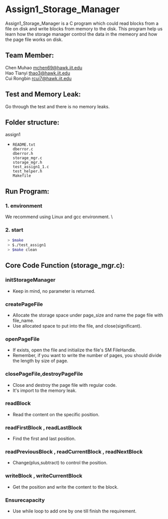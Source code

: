 # Assign1_Storage_Manager
Assign1_Storage_Manager is a C program which could read blocks from a file on disk and write blocks from memory to the disk. This program help us learn how the storage manager control the data in the memeory and how the page file works on disk.

## Team Member:
Chen Muhao	  mchen69@hawk.iit.edu \
Hao	Tianyi	  thao3@hawk.iit.edu \
Cui	Rongbin 	rcui7@hawk.iit.edu 

## Test and Memory Leak:
Go through the test and there is no memory leaks.

## Folder structure:
assign1
-     README.txt 
      dberror.c 
      dberror.h 
      storage_mgr.c 
      storage_mgr.h 
      test_assign1_1.c 
      test_helper.h 
      Makefile 
      
## Run Program:
### 1. environment
   We recommend using Linux and gcc environment. \ 
   
### 2. start  
   ```bash
    > $make
    > $./test_assign1
    > $make clean
   ```
   
## Core Code Function (storage_mgr.c):
### initStorageManager
- Keep in mind, no parameter is returned.
### createPageFile
- Allocate the storage space under page_size and name the page file with file_name.
- Use allocated space to put into the file, and close(significant).
### openPageFile
- If exists, open the file and initialize the file's SM FileHandle.
- Remember, if you want to write the number of pages, you should divide the length by size of page.
### closePageFile,destroyPageFile
- Close and destroy the page file with regular code.
- It's import to the memory leak.
### readBlock
- Read the content on the specific position.
### readFirstBlock , readLastBlock
- Find the first and last position.
### readPreviousBlock , readCurrentBlock , readNextBlock
- Change(plus,subtract) to control the position.
### writeBlock , writeCurrentBlock
- Get the position and write the content to the block.
### Ensurecapacity
- Use while loop to add one by one till finish the requirement.
